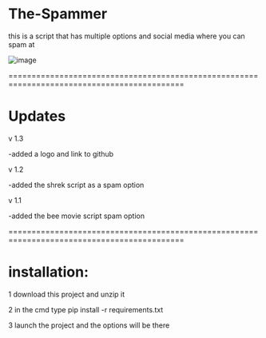 
# The-Spammer
this is a script that has multiple options and social media where you can spam at

![image](https://user-images.githubusercontent.com/118110925/221364683-037e2c88-afc5-4dd2-b233-1f0432f1021e.png)


============================================================================================
# Updates

v 1.3

-added a logo and link to github

v 1.2

-added the shrek script as a spam option

v 1.1

-added the bee movie script spam option

============================================================================================
# installation:

1 download this project and unzip it

2 in the cmd type 
pip install -r requirements.txt

3 launch the project and the options will be there

